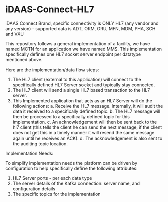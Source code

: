 # iDAAS-Connect-HL7
iDAAS Connect Brand, specific connectivity is ONLY HL7 (any vendor and any version) - 
supported data is ADT, ORM, ORU, MFN, MDM, PHA, SCH and VXU

This repository follows a general implementation of a facility, we have named MCTN for
an application we have named MMS. This implementation specifically defines one HL7 
socket server endpoint per datatype mentioned above. 

Here are the implementation/data flow steps:

1. The HL7 client (external to this application) will connect to the specifically defined HL7
Server socket and typically stay connected.
2. The HL7 client will send a single HL7 based transaction to the HL7 server.
3. This Implemented application that acts as an HL7 Server will do the following actions:
    a. Receive the HL7 message. Internally, it will audit the data it received to 
    a specifically defined topic.
    b. The HL7 message will then be processed to a specifically defined topic for this implementation. 
    c. An acknowledgement will then be sent back to the hl7 client (this tells the client he can send the next message,
    if the client does not get this in a timely manner it will resend the same message again until he receives an ACK).
    d. The acknowledgement is also sent to the auditing topic location.
    

Implementation Needs:

To simplify implementation needs the platform can be driven by configuration to help specifically define the following
attributes:
1.  HL7 Server ports - per each data type
2.  The server details of the Kafka connection: server name, and configuration details
3.  The specific topics for the implementation
